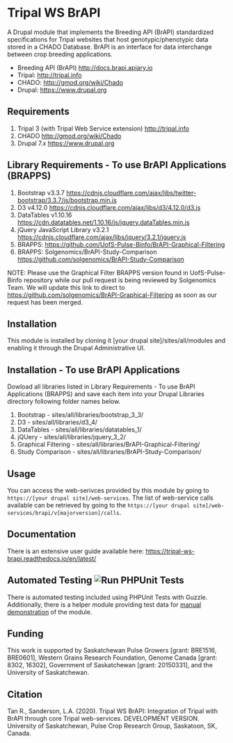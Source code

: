 # Tripal WS BrAPI

A Drupal module that implements the Breeding API (BrAPI) standardized specifications for Tripal websites that host genotypic/phenotypic data stored in a CHADO Database. BrAPI is an interface for data interchange between crop breeding applications.		

 - Breeding API (BrAPI)	http://docs.brapi.apiary.io
 - Tripal: http://tripal.info
 - CHADO: http://gmod.org/wiki/Chado
 - Drupal: https://www.drupal.org

## Requirements

1. Tripal 3 (with Tripal Web Service extension)	http://tripal.info
2. CHADO	http://gmod.org/wiki/Chado
3. Drupal 7.x	https://www.drupal.org

## Library Requirements - To use BrAPI Applications (BRAPPS)
1. Bootstrap v3.3.7 https://cdnjs.cloudflare.com/ajax/libs/twitter-bootstrap/3.3.7/js/bootstrap.min.js
2. D3 v4.12.0 https://cdnjs.cloudflare.com/ajax/libs/d3/4.12.0/d3.js
3. DataTables v1.10.16 https://cdn.datatables.net/1.10.16/js/jquery.dataTables.min.js
4. jQuery JavaScript Library v3.2.1 https://cdnjs.cloudflare.com/ajax/libs/jquery/3.2.1/jquery.js
5. BRAPPS: https://github.com/UofS-Pulse-Binfo/BrAPI-Graphical-Filtering
6. BRAPPS: Solgenomics/BrAPI-Study-Comparison https://github.com/solgenomics/BrAPI-Study-Comparison

NOTE: Please use the Graphical Filter BRAPPS version found in UofS-Pulse-Binfo repository while
our pull request is being reviewed by Solgenomics Team. We will update this link to direct to
https://github.com/solgenomics/BrAPI-Graphical-Filtering as soon as our request has been merged.

## Installation

This module is installed by cloning it [your drupal site]/sites/all/modules and enabling it through the Drupal Administrative UI.

## Installation - To use BrAPI Applications

Dowload all libraries listed in Library Requirements - To use BrAPI Applications (BRAPPS) and save each item into your Drupal Libraries directory following folder names below.

1. Bootstrap           - sites/all/libraries/bootstrap_3_3/
2. D3                  - sites/all/libraries/d3_4/
3. DataTables          - sites/all/libraries/datatables_1/
4. jQUery              - sites/all/libraries/jquery_3_2/
5. Graphical Filtering - sites/all/libraries/BrAPI-Graphical-Filtering/
5. Study Comparison    - sites/all/libraries/BrAPI-Study-Comparison/

## Usage

You can access the web-serivces provided by this module by going to `https://[your drupal site]/web-services`. The list of web-service calls available can be retrieved by going to the `https://[your drupal site]/web-services/brapi/v[majorversion]/calls`.

## Documentation

There is an extensive user guide available here: https://tripal-ws-brapi.readthedocs.io/en/latest/

## Automated Testing ![Run PHPUnit Tests](https://github.com/UofS-Pulse-Binfo/tripal_ws_brapi/workflows/Run%20PHPUnit%20Tests/badge.svg)

There is automated testing included using PHPUnit Tests with Guzzle. Additionally, there is a helper module providing test data for [manual demonstration](https://tripal-ws-brapi.readthedocs.io/en/latest/topics/contribute.html#using-the-testing-helper-module) of the module.

## Funding

This work is supported by Saskatchewan Pulse Growers [grant: BRE1516, BRE0601], Western Grains Research Foundation, Genome Canada [grant: 8302, 16302], Government of Saskatchewan [grant: 20150331], and the University of Saskatchewan.

## Citation

Tan R., Sanderson, L.A. (2020). Tripal WS BrAPI: Integration of Tripal with BrAPI through core Tripal web-services. DEVELOPMENT VERSION. University of Saskatchewan, Pulse Crop Research Group, Saskatoon, SK, Canada.
